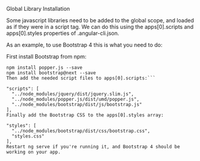 Global Library Installation

Some javascript libraries need to be added to the global scope, and loaded as if they were in a script tag. We can do this using the apps[0].scripts and apps[0].styles properties of .angular-cli.json.

As an example, to use Bootstrap 4 this is what you need to do:

First install Bootstrap from npm:

```npm install jquery --save
npm install popper.js --save
npm install bootstrap@next --save
Then add the needed script files to apps[0].scripts:```

"scripts": [
  "../node_modules/jquery/dist/jquery.slim.js",
  "../node_modules/popper.js/dist/umd/popper.js",
  "../node_modules/bootstrap/dist/js/bootstrap.js"
],
Finally add the Bootstrap CSS to the apps[0].styles array:

"styles": [
  "../node_modules/bootstrap/dist/css/bootstrap.css",
  "styles.css"
],
Restart ng serve if you're running it, and Bootstrap 4 should be working on your app.
